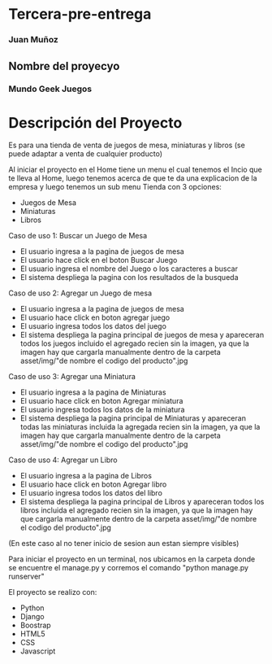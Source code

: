 # Tercera-pre-entrega
### Juan Muñoz

## Nombre del proyecyo
### Mundo Geek Juegos


# Descripción del Proyecto
Es para una tienda de venta de juegos de mesa, miniaturas y libros
(se puede adaptar a venta de cualquier producto)

Al iniciar el proyecto en el Home tiene un menu el cual tenemos el Incio que te lleva al Home, luego tenemos acerca de que te da una explicacion de la empresa y luego tenemos un sub menu Tienda con 3 opciones:
  - Juegos de Mesa
  - Miniaturas
  - Libros

Caso de uso 1:  Buscar un Juego de Mesa
- El usuario ingresa a la pagina de juegos de mesa
- El usuario hace click en el boton Buscar Juego
- El usuario ingresa el nombre del Juego o los caracteres a buscar
- El sistema despliega la pagina con los resultados de la busqueda

Caso de uso 2: Agregar un Juego de mesa
- El usuario ingresa a la pagina de juegos de mesa
- El usuario hace click en boton agregar juego
- El usuario ingresa todos los datos del juego
- El sistema despliega la pagina principal de juegos de mesa y apareceran todos los juegos incluido el agregado recien
  sin la imagen,  ya que la imagen hay que cargarla manualmente dentro de la carpeta asset/img/"de nombre el codigo del        producto".jpg

Caso de uso 3: Agregar una Miniatura
- El usuario ingresa a la pagina de Miniaturas
- El usuario hace click en boton Agregar miniatura
- El usuario ingresa todos los datos de la miniatura
- El sistema despliega la pagina principal de Miniaturas y apareceran todas las miniaturas incluida la agregada recien
  sin la imagen,  ya que la imagen hay que cargarla manualmente dentro de la carpeta asset/img/"de nombre el codigo del        producto".jpg

Caso de uso 4: Agregar un Libro
- El usuario ingresa a la pagina de Libros
- El usuario hace click en boton Agregar libro
- El usuario ingresa todos los datos del libro
- El sistema despliega la pagina principal de Libros y apareceran todos los libros incluida el agregado recien
  sin la imagen,  ya que la imagen hay que cargarla manualmente dentro de la carpeta asset/img/"de nombre el codigo del        producto".jpg

(En este caso al no tener inicio de sesion aun estan siempre visibles)


Para iniciar el proyecto en un terminal, nos ubicamos en la carpeta donde se encuentre el manage.py y corremos el comando "python manage.py runserver"

El proyecto se realizo con:
  - Python
  - Django
  - Boostrap
  - HTML5
  - CSS
  - Javascript
